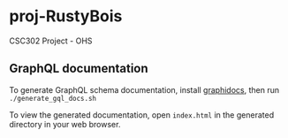 # proj-RustyBois
CSC302 Project - OHS


## GraphQL documentation
To generate GraphQL schema documentation, install
[graphidocs](https://github.com/GraphiDocsOrg/docs),
then run `./generate_gql_docs.sh`

To view the generated documentation, open `index.html` in the generated
directory in your web browser.
